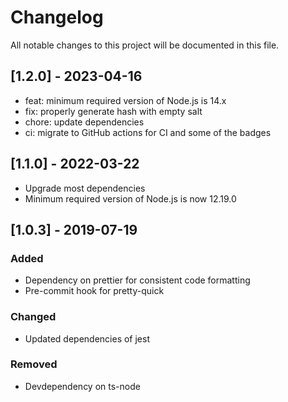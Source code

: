 # Changelog

All notable changes to this project will be documented in this file.

## [1.2.0] - 2023-04-16

- feat: minimum required version of Node.js is 14.x
- fix: properly generate hash with empty salt
- chore: update dependencies
- ci: migrate to GitHub actions for CI and some of the badges

## [1.1.0] - 2022-03-22

- Upgrade most dependencies
- Minimum required version of Node.js is now 12.19.0

## [1.0.3] - 2019-07-19

### Added

- Dependency on prettier for consistent code formatting
- Pre-commit hook for pretty-quick

### Changed

- Updated dependencies of jest

### Removed

- Devdependency on ts-node
